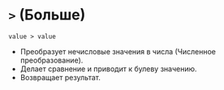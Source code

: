 # `>` (Больше)

`value > value`

- Преобразует нечисловые значения в числа (Численное преобразование).
- Делает сравнение и приводит к булеву значению.
- Возвращает результат.
